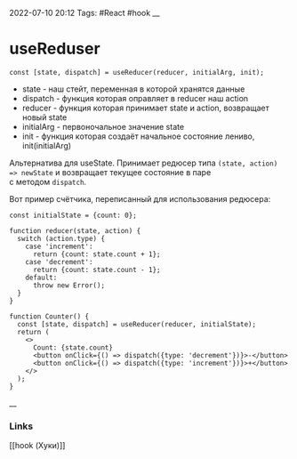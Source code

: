 2022-07-10 20:12
Tags: #React #hook 
__
# useReduser
```tsx
const [state, dispatch] = useReducer(reducer, initialArg, init);
```
- state - наш стейт, переменная в которой хранятся данные
- dispatch - функция которая оправляет в reducer наш action
- reducer - функция которая принимает state и action, возвращает новый state
- initialArg - первоночальное значение state
- init - функция которая создаёт начальное состояние лениво, init(initialArg)

Альтернатива для useState. Принимает редюсер типа `(state, action) => newState` и возвращает текущее состояние в паре с методом `dispatch`.

Вот пример счётчика, переписанный для использования редюсера:
```tsx
const initialState = {count: 0};

function reducer(state, action) {
  switch (action.type) {
    case 'increment':
      return {count: state.count + 1};
    case 'decrement':
      return {count: state.count - 1};
    default:
      throw new Error();
  }
}

function Counter() {
  const [state, dispatch] = useReducer(reducer, initialState);
  return (
    <>
      Count: {state.count}
      <button onClick={() => dispatch({type: 'decrement'})}>-</button>
      <button onClick={() => dispatch({type: 'increment'})}>+</button>
    </>
  );
}
```
__
### Links
[[hook (Хуки)]]
